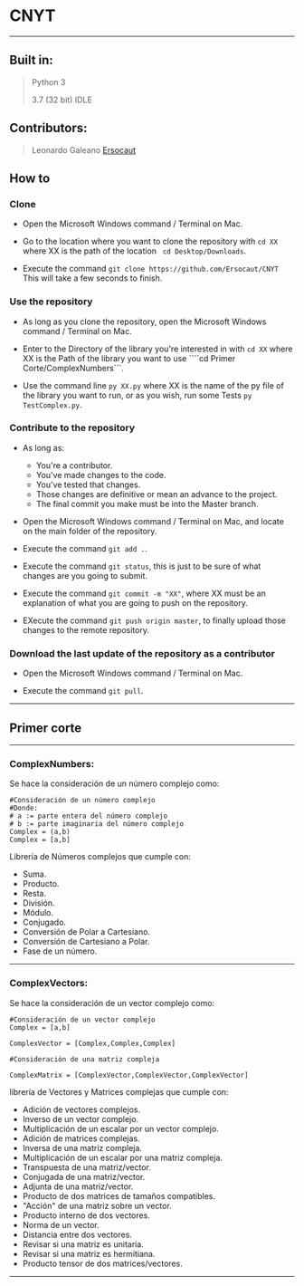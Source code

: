 # __CNYT__
---
## Built in:

> Python 3
>
>3.7 (32 bit) IDLE

## __Contributors:__

>Leonardo Galeano [Ersocaut](https://github.com/Ersocaut)

## How to

### Clone

- Open the Microsoft Windows command / Terminal on Mac.

- Go to the location where you want to clone the repository with ```cd XX``` where XX is the path of the location ``` cd Desktop/Downloads```.

- Execute the command ```git clone https://github.com/Ersocaut/CNYT``` This will take a few seconds to finish.

### Use the repository

- As long as you clone the repository, open the Microsoft Windows command / Terminal on Mac.

- Enter to the Directory of the library you're interested in with ```cd XX``` where XX is the Path of the library you want to use ````cd Primer Corte/ComplexNumbers```.

- Use the command line ```py XX.py``` where XX is the name of the py file of the library you want to run, or as you wish, run some Tests ```py TestComplex.py```.

### Contribute to the repository

- As long as:
  - You're a contributor.
  - You've made changes to the code.
  - You've tested that changes.
  - Those changes are definitive or mean an advance to the project.
  - The final commit you make must be into the Master branch.
- Open the Microsoft Windows command / Terminal on Mac, and locate on the main folder of the repository.

- Execute the command ```git add .```.

- Execute the command ```git status```, this is just to be sure of what changes are you going to submit.

- Execute the command ```git commit -m "XX"```, where XX must be an explanation of what you are going to push on the repository.

- EXecute the command ```git push origin master```, to finally upload those changes to the remote repository.

### Download the last update of the repository as a contributor

- Open the Microsoft Windows command / Terminal on Mac.

- Execute the command ```git pull```.

---
## __Primer corte__
---
### ComplexNumbers:

Se hace la consideración de un número complejo como:

```
#Consideración de un número complejo
#Donde:
# a := parte entera del número complejo
# b := parte imaginaria del número complejo
Complex = (a,b)
Complex = [a,b]
```

Librería de Números complejos que cumple con:
  * Suma.
  * Producto.
  * Resta.
  * División.
  * Módulo.
  * Conjugado.
  * Conversión de Polar a Cartesiano.
  * Conversión de Cartesiano a Polar.
  * Fase de un número.
---
### ComplexVectors:

Se hace la consideración de un vector complejo como:

```
#Consideración de un vector complejo
Complex = [a,b]

ComplexVector = [Complex,Complex,Complex]

#Consideración de una matriz compleja

ComplexMatrix = [ComplexVector,ComplexVector,ComplexVector]
```
librería de Vectores y Matrices complejas que cumple con:
 * Adición de vectores complejos.
 * Inverso de un vector complejo.
 * Multiplicación de un escalar por un vector complejo.
 * Adición de matrices complejas.
 * Inversa de una matriz compleja.
 * Multiplicación de un escalar por una matriz compleja.
 * Transpuesta de una matriz/vector.
 * Conjugada de una matriz/vector.
 * Adjunta de una matriz/vector.
 * Producto de dos matrices de tamaños compatibles.
 * "Acción" de una matriz sobre un vector.
 * Producto interno de dos vectores.
 * Norma de un vector.
 * Distancia entre dos vectores.
 * Revisar si una matriz es unitaria.
 * Revisar si una matriz es hermitiana.
 * Producto tensor de dos matrices/vectores.
---

